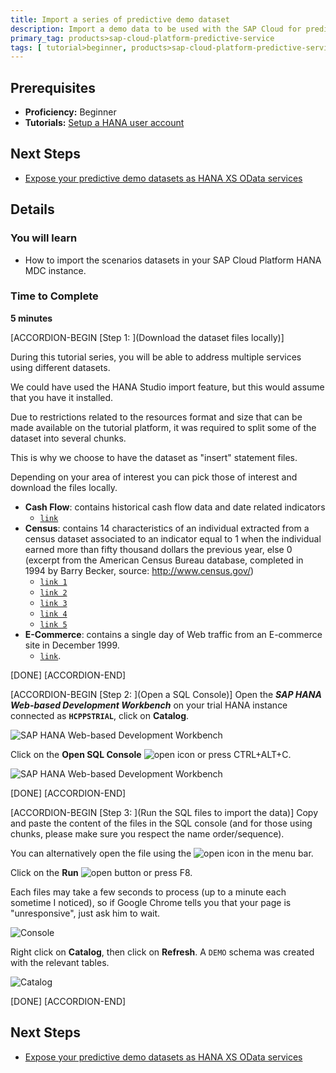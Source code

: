 ```yaml
---
title: Import a series of predictive demo dataset
description: Import a demo data to be used with the SAP Cloud for predictive services
primary_tag: products>sap-cloud-platform-predictive-service
tags: [ tutorial>beginner, products>sap-cloud-platform-predictive-service, products>sap-hana, products>sap-cloud-platform ]
---
```


## Prerequisites
  - **Proficiency:** Beginner
  - **Tutorials:** [Setup a HANA user account](http://www.sap.com/developer/tutorials/hcpps-hana-create-user.html)

## Next Steps
  - [Expose your predictive demo datasets as HANA XS OData services](http://www.sap.com/developer/tutorials/hcpps-hana-dataset-odata.html)

## Details
### You will learn
  - How to import the scenarios datasets in your SAP Cloud Platform HANA MDC instance.

### Time to Complete
  **5 minutes**

[ACCORDION-BEGIN [Step 1: ](Download the dataset files locally)]

During this tutorial series, you will be able to address multiple services using different datasets.

We could have used the HANA Studio import feature, but this would assume that you have it installed.  

Due to restrictions related to the resources format and size that can be made available on the tutorial platform, it was required to split some of the dataset into several chunks.  

This is why we choose to have the dataset as "insert" statement files.

Depending on your area of interest you can pick those of interest and download the files locally.

  - **Cash Flow**: contains historical cash flow data and date related indicators
    - [`link`](https://raw.githubusercontent.com/SAPDocuments/Tutorials/master/tutorials/hcpps-hana-dataset-import/demo.cashflow.sql.txt)
  - **Census**: contains 14 characteristics of an individual extracted from a census dataset associated to an indicator equal to 1 when the individual earned more than fifty thousand dollars the previous year, else 0 (excerpt from the American Census Bureau database, completed in 1994 by Barry Becker, source: http://www.census.gov/)
    - [`link 1`](https://raw.githubusercontent.com/SAPDocuments/Tutorials/master/tutorials/hcpps-hana-dataset-import/demo.census.sql.1.txt)
    - [`link 2`](https://raw.githubusercontent.com/SAPDocuments/Tutorials/master/tutorials/hcpps-hana-dataset-import/demo.census.sql.2.txt)
    - [`link 3`](https://raw.githubusercontent.com/SAPDocuments/Tutorials/master/tutorials/hcpps-hana-dataset-import/demo.census.sql.3.txt)
    - [`link 4`](https://raw.githubusercontent.com/SAPDocuments/Tutorials/master/tutorials/hcpps-hana-dataset-import/demo.census.sql.4.txt)
    - [`link 5`](https://raw.githubusercontent.com/SAPDocuments/Tutorials/master/tutorials/hcpps-hana-dataset-import/demo.census.sql.5.txt)
  - **E-Commerce**: contains a single day of Web traffic from an E-commerce site in December 1999.
    - [`link`](https://raw.githubusercontent.com/SAPDocuments/Tutorials/master/tutorials/hcpps-hana-dataset-import/demo.transaction.sql.txt).

[DONE]
[ACCORDION-END]

[ACCORDION-BEGIN [Step 2: ](Open a SQL Console)]
Open the ***SAP HANA Web-based Development Workbench*** on your trial HANA instance connected as **`HCPPSTRIAL`**, click on **Catalog**.

![SAP HANA Web-based Development Workbench](01.png)

Click on the **Open SQL Console** ![open](0-opensqlconsole.png) icon or press CTRL+ALT+C.

![SAP HANA Web-based Development Workbench](02.png?)

[DONE]
[ACCORDION-END]

[ACCORDION-BEGIN [Step 3: ](Run the SQL files to import the data)]
Copy and paste the content of the files in the SQL console (and for those using chunks, please make sure you respect the name order/sequence).

You can alternatively open the file using the ![open](0-opensqlfile.png) icon in the menu bar.

Click on the **Run** ![open](0-run.png) button or press F8.

Each files may take a few seconds to process (up to a minute each sometime I noticed), so if Google Chrome tells you that your page is "unresponsive", just ask him to wait.

![Console](03.png)

Right click on **Catalog**, then click on **Refresh**. A `DEMO` schema was created with the relevant tables.

![Catalog](04.png)

[DONE]
[ACCORDION-END]

## Next Steps
  - [Expose your predictive demo datasets as HANA XS OData services](http://www.sap.com/developer/tutorials/hcpps-hana-dataset-odata.html)
